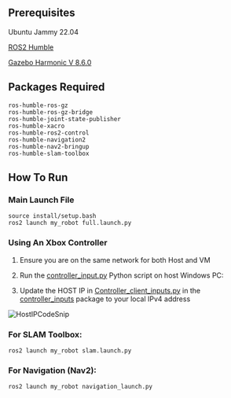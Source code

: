 ## Prerequisites
Ubuntu Jammy 22.04

[ROS2 Humble](https://docs.ros.org/en/humble/Installation/Ubuntu-Install-Debs.html)

[Gazebo Harmonic V 8.6.0](https://gazebosim.org/docs/harmonic/install_ubuntu/)

## Packages Required
    ros-humble-ros-gz
    ros-humble-ros-gz-bridge
    ros-humble-joint-state-publisher    
    ros-humble-xacro
    ros-humble-ros2-control
    ros-humble-navigation2 
    ros-humble-nav2-bringup
    ros-humble-slam-toolbox


## How To Run
### Main Launch File
    source install/setup.bash
    ros2 launch my_robot full.launch.py

### Using An Xbox Controller
1) Ensure you are on the same network for both Host and VM
2) Run the [controller_input.py](https://github.com/hphe14/Socket-Connection-For-Controller-inputs/blob/main/controller_input.py) Python script on host Windows PC:
    
3) Update the HOST IP in [Controller_client_inputs.py](src/controller_inputs/controller_inputs/controller_client_inputs.py) in the [controller_inputs](src/controller_inputs) package to your local IPv4 address 

![HostIPCodeSnip](https://github.com/user-attachments/assets/8e5ae707-c424-4886-87fe-ffcd513c0156)







### For SLAM Toolbox:

    ros2 launch my_robot slam.launch.py

### For Navigation (Nav2):

    ros2 launch my_robot navigation_launch.py

